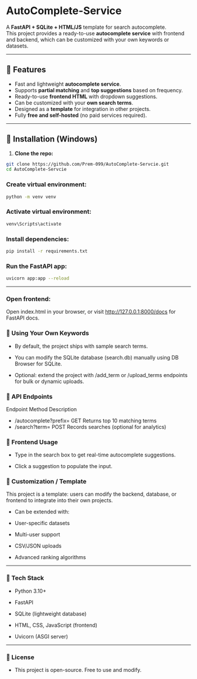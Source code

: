 # AutoComplete-Service

A **FastAPI + SQLite + HTML/JS** template for search autocomplete.  
This project provides a ready-to-use **autocomplete service** with frontend and backend, which can be customized with your own keywords or datasets.

---

## 🔹 Features

- Fast and lightweight **autocomplete service**.
- Supports **partial matching** and **top suggestions** based on frequency.
- Ready-to-use **frontend HTML** with dropdown suggestions.
- Can be customized with your **own search terms**.
- Designed as a **template** for integration in other projects.
- Fully **free and self-hosted** (no paid services required).

---

## 🔹 Installation (Windows)

1. **Clone the repo:**

```bash
git clone https://github.com/Prem-099/AutoComplete-Servcie.git
cd AutoComplete-Servcie
```

### Create virtual environment:
```bash
python -m venv venv
```

### Activate virtual environment:
```bash
venv\Scripts\activate
```

### Install dependencies:
```bash
pip install -r requirements.txt
```
### Run the FastAPI app:
```bash
uvicorn app:app --reload
```
---

### Open frontend:

Open index.html in your browser, or visit http://127.0.0.1:8000/docs for FastAPI docs.

### 🔹 Using Your Own Keywords

- By default, the project ships with sample search terms.

- You can modify the SQLite database (search.db) manually using DB Browser for SQLite.

- Optional: extend the project with /add_term or /upload_terms endpoints for bulk or dynamic uploads.

### 🔹 API Endpoints
Endpoint	Method	Description
- /autocomplete?prefix=	GET	Returns top 10 matching terms
- /search?term=	POST	Records searches (optional for analytics)

### 🔹 Frontend Usage

- Type in the search box to get real-time autocomplete suggestions.

- Click a suggestion to populate the input.

### 🔹 Customization / Template

This project is a template: users can modify the backend, database, or frontend to integrate into their own projects.

- Can be extended with:

- User-specific datasets

- Multi-user support

- CSV/JSON uploads

- Advanced ranking algorithms

---

### 🔹 Tech Stack

- Python 3.10+

- FastAPI

- SQLite (lightweight database)

- HTML, CSS, JavaScript (frontend)

- Uvicorn (ASGI server)

---

 ### 🔹 License
- This project is open-source. Free to use and modify.
